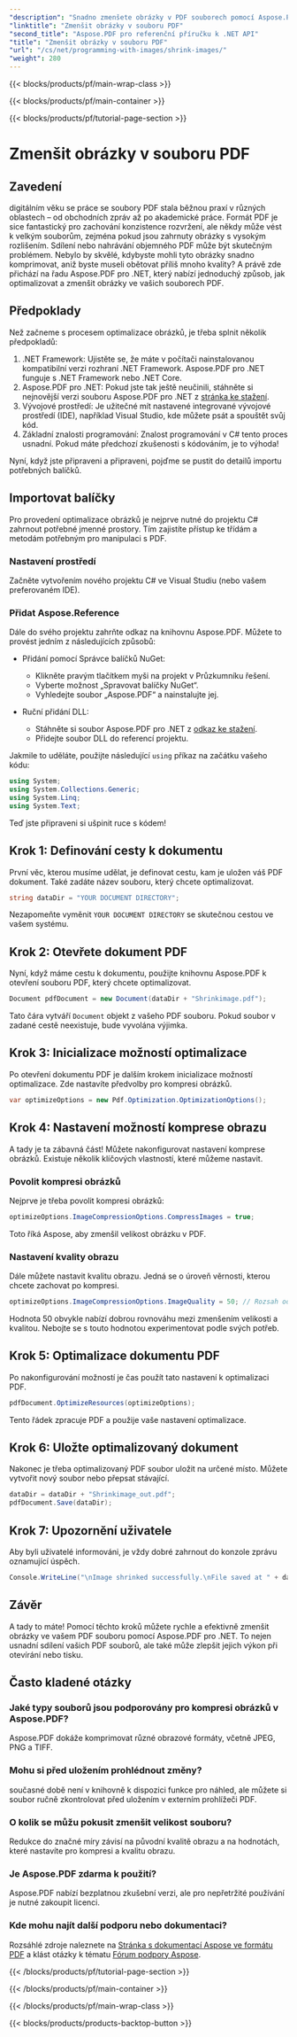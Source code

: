 ```yaml
---
"description": "Snadno zmenšete obrázky v PDF souborech pomocí Aspose.PDF pro .NET s tímto podrobným návodem, který zajistí menší velikost souborů při zachování kvality."
"linktitle": "Zmenšit obrázky v souboru PDF"
"second_title": "Aspose.PDF pro referenční příručku k .NET API"
"title": "Zmenšit obrázky v souboru PDF"
"url": "/cs/net/programming-with-images/shrink-images/"
"weight": 280
---
```


{{< blocks/products/pf/main-wrap-class >}}

{{< blocks/products/pf/main-container >}}

{{< blocks/products/pf/tutorial-page-section >}}

# Zmenšit obrázky v souboru PDF

## Zavedení

digitálním věku se práce se soubory PDF stala běžnou praxí v různých oblastech – od obchodních zpráv až po akademické práce. Formát PDF je sice fantastický pro zachování konzistence rozvržení, ale někdy může vést k velkým souborům, zejména pokud jsou zahrnuty obrázky s vysokým rozlišením. Sdílení nebo nahrávání objemného PDF může být skutečným problémem. Nebylo by skvělé, kdybyste mohli tyto obrázky snadno komprimovat, aniž byste museli obětovat příliš mnoho kvality? A právě zde přichází na řadu Aspose.PDF pro .NET, který nabízí jednoduchý způsob, jak optimalizovat a zmenšit obrázky ve vašich souborech PDF. 

## Předpoklady

Než začneme s procesem optimalizace obrázků, je třeba splnit několik předpokladů:

1. .NET Framework: Ujistěte se, že máte v počítači nainstalovanou kompatibilní verzi rozhraní .NET Framework. Aspose.PDF pro .NET funguje s .NET Framework nebo .NET Core.
2. Aspose.PDF pro .NET: Pokud jste tak ještě neučinili, stáhněte si nejnovější verzi souboru Aspose.PDF pro .NET z [stránka ke stažení](https://releases.aspose.com/pdf/net/).
3. Vývojové prostředí: Je užitečné mít nastavené integrované vývojové prostředí (IDE), například Visual Studio, kde můžete psát a spouštět svůj kód.
4. Základní znalosti programování: Znalost programování v C# tento proces usnadní. Pokud máte předchozí zkušenosti s kódováním, je to výhoda!

Nyní, když jste připraveni a připraveni, pojďme se pustit do detailů importu potřebných balíčků.

## Importovat balíčky

Pro provedení optimalizace obrázků je nejprve nutné do projektu C# zahrnout potřebné jmenné prostory. Tím zajistíte přístup ke třídám a metodám potřebným pro manipulaci s PDF.

### Nastavení prostředí

Začněte vytvořením nového projektu C# ve Visual Studiu (nebo vašem preferovaném IDE).

### Přidat Aspose.Reference

Dále do svého projektu zahrňte odkaz na knihovnu Aspose.PDF. Můžete to provést jedním z následujících způsobů:

- Přidání pomocí Správce balíčků NuGet:
  - Klikněte pravým tlačítkem myši na projekt v Průzkumníku řešení.
  - Vyberte možnost „Spravovat balíčky NuGet“.
  - Vyhledejte soubor „Aspose.PDF“ a nainstalujte jej.

- Ruční přidání DLL:
  - Stáhněte si soubor Aspose.PDF pro .NET z [odkaz ke stažení](https://releases.aspose.com/pdf/net/).
  - Přidejte soubor DLL do referencí projektu.

Jakmile to uděláte, použijte následující `using` příkaz na začátku vašeho kódu:

```csharp
using System;
using System.Collections.Generic;
using System.Linq;
using System.Text;
```

Teď jste připraveni si ušpinit ruce s kódem!

## Krok 1: Definování cesty k dokumentu

První věc, kterou musíme udělat, je definovat cestu, kam je uložen váš PDF dokument. Také zadáte název souboru, který chcete optimalizovat.

```csharp
string dataDir = "YOUR DOCUMENT DIRECTORY"; 
```

Nezapomeňte vyměnit `YOUR DOCUMENT DIRECTORY` se skutečnou cestou ve vašem systému.

## Krok 2: Otevřete dokument PDF

Nyní, když máme cestu k dokumentu, použijte knihovnu Aspose.PDF k otevření souboru PDF, který chcete optimalizovat.

```csharp
Document pdfDocument = new Document(dataDir + "Shrinkimage.pdf");
```

Tato čára vytváří `Document` objekt z vašeho PDF souboru. Pokud soubor v zadané cestě neexistuje, bude vyvolána výjimka.

## Krok 3: Inicializace možností optimalizace

Po otevření dokumentu PDF je dalším krokem inicializace možností optimalizace. Zde nastavíte předvolby pro kompresi obrázků.

```csharp
var optimizeOptions = new Pdf.Optimization.OptimizationOptions();
```

## Krok 4: Nastavení možností komprese obrazu

A tady je ta zábavná část! Můžete nakonfigurovat nastavení komprese obrázků. Existuje několik klíčových vlastností, které můžeme nastavit.

### Povolit kompresi obrázků

Nejprve je třeba povolit kompresi obrázků:

```csharp
optimizeOptions.ImageCompressionOptions.CompressImages = true;
```

Toto říká Aspose, aby zmenšil velikost obrázku v PDF.

### Nastavení kvality obrazu

Dále můžete nastavit kvalitu obrazu. Jedná se o úroveň věrnosti, kterou chcete zachovat po kompresi.

```csharp
optimizeOptions.ImageCompressionOptions.ImageQuality = 50; // Rozsah od 0 do 100
```

Hodnota 50 obvykle nabízí dobrou rovnováhu mezi zmenšením velikosti a kvalitou. Nebojte se s touto hodnotou experimentovat podle svých potřeb.

## Krok 5: Optimalizace dokumentu PDF

Po nakonfigurování možností je čas použít tato nastavení k optimalizaci PDF.

```csharp
pdfDocument.OptimizeResources(optimizeOptions);
```

Tento řádek zpracuje PDF a použije vaše nastavení optimalizace.

## Krok 6: Uložte optimalizovaný dokument

Nakonec je třeba optimalizovaný PDF soubor uložit na určené místo. Můžete vytvořit nový soubor nebo přepsat stávající.

```csharp
dataDir = dataDir + "Shrinkimage_out.pdf"; 
pdfDocument.Save(dataDir);
```

## Krok 7: Upozornění uživatele

Aby byli uživatelé informováni, je vždy dobré zahrnout do konzole zprávu oznamující úspěch.

```csharp
Console.WriteLine("\nImage shrinked successfully.\nFile saved at " + dataDir);
```

## Závěr

A tady to máte! Pomocí těchto kroků můžete rychle a efektivně zmenšit obrázky ve vašem PDF souboru pomocí Aspose.PDF pro .NET. To nejen usnadní sdílení vašich PDF souborů, ale také může zlepšit jejich výkon při otevírání nebo tisku.

## Často kladené otázky

### Jaké typy souborů jsou podporovány pro kompresi obrázků v Aspose.PDF?  
Aspose.PDF dokáže komprimovat různé obrazové formáty, včetně JPEG, PNG a TIFF.

### Mohu si před uložením prohlédnout změny?  
současné době není v knihovně k dispozici funkce pro náhled, ale můžete si soubor ručně zkontrolovat před uložením v externím prohlížeči PDF.

### O kolik se můžu pokusit zmenšit velikost souboru?  
Redukce do značné míry závisí na původní kvalitě obrazu a na hodnotách, které nastavíte pro kompresi a kvalitu obrazu.

### Je Aspose.PDF zdarma k použití?  
Aspose.PDF nabízí bezplatnou zkušební verzi, ale pro nepřetržité používání je nutné zakoupit licenci.

### Kde mohu najít další podporu nebo dokumentaci?  
Rozsáhlé zdroje naleznete na [Stránka s dokumentací Aspose ve formátu PDF](https://reference.aspose.com/pdf/net/) a klást otázky k tématu [Fórum podpory Aspose](https://forum.aspose.com/c/pdf/10).

{{< /blocks/products/pf/tutorial-page-section >}}

{{< /blocks/products/pf/main-container >}}

{{< /blocks/products/pf/main-wrap-class >}}

{{< blocks/products/products-backtop-button >}}